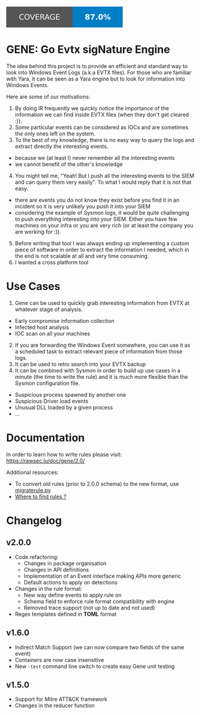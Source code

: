 ![coverage](.github/coverage/badge.svg)

# GENE: Go Evtx sigNature Engine

The idea behind this project is to provide an efficient and standard way to
look into Windows Event Logs (a.k.a EVTX files). For those who are familiar with
Yara, it can be seen as a Yara engine but to look for information into Windows
Events.

Here are some of our motivations:
  1. By doing IR frequently we quickly notice the importance of the information
  we can find inside EVTX files (when they don't get cleared :)).
  2. Some particular events can be considered as IOCs and are sometimes the only
  ones left on the system.
  3. To the best of my knowledge, there is no easy way to query the logs and
  extract directly the interesting events.
   * because we (at least I) never remember all the interesting events
   * we cannot benefit of the other's knowledge
  4. You might tell me, "Yeah! But I push all the interesting events to the SIEM
  and can query them very easily". To what I would reply that it is not that easy.
   * there are events you do not know they exist before you find it in an incident
    so it is very unlikely you push it into your SIEM
   * considering the example of Sysmon logs, it would be quite challenging to push
    everything interesting into your SIEM. Either you have few machines on your
    infra or you are very rich (or at least the company you are working for :)).
  5. Before writing that tool I was always ending up implementing a custom piece
  of software in order to extract the information I needed, which in the end is
  not scalable at all and very time consuming.
  6. I wanted a cross platform tool

# Use Cases

  1. Gene can be used to quickly grab interesting information from EVTX at whatever
  stage of analysis.
   * Early compromise information collection
   * Infected host analysis
   * IOC scan on all your machines
  2. If you are forwarding the Windows Event somewhere, you can use it as a
  scheduled task to extract relevant piece of information from those logs.
  3. It can be used to retro search into your EVTX backup
  4. It can be combined with Sysmon in order to build up use cases in a minute
  (the time to write the rule) and it is much more flexible than the Sysmon
  configuration file.
   * Suspicious process spawned by another one
   * Suspicious Driver load events
   * Unusual DLL loaded by a given process
   * ...

# Documentation

In order to learn how to write rules please visit: https://rawsec.lu/doc/gene/2.0/

Additional resources:
 * To convert old rules (prior to 2.0.0 schema) to the new format, use [migraterule.py](./scripts/migraterule.py)
 * [Where to find rules ?](https://github.com/0xrawsec/gene-rules)

# Changelog

## v2.0.0
  * Code refactoring:
    * Changes in package organisation
    * Changes in API definitions
    * Implementation of an Event interface making APIs more generic
    * Default actions to apply on detections
  * Changes in the rule format:
    * New way define events to apply rule on
    * Schema field to enforce rule format compatibility with engine
    * Removed trace support (not up to date and not used)
  * Regex templates defined in **TOML** format

## v1.6.0
  * Indirect Match Support (we can now compare two fields of the same event)
  * Containers are now case insensitive
  * New `-test` command line switch to create easy Gene unit testing

## v1.5.0
  * Support for Mitre ATT&CK framework
  * Changes in the reducer function
